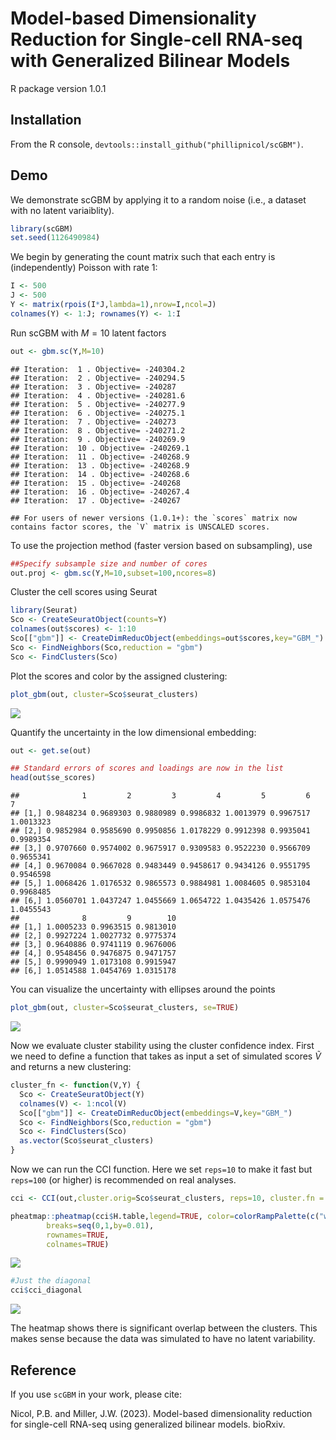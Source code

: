 Model-based Dimensionality Reduction for Single-cell RNA-seq with
Generalized Bilinear Models
================
R package version 1.0.1

## Installation

From the R console, `devtools::install_github("phillipnicol/scGBM")`.

## Demo

We demonstrate scGBM by applying it to a random noise (i.e., a dataset
with no latent variaiblity).

``` r
library(scGBM)
set.seed(1126490984)
```

We begin by generating the count matrix such that each entry is
(independently) Poisson with rate 1:

``` r
I <- 500
J <- 500
Y <- matrix(rpois(I*J,lambda=1),nrow=I,ncol=J)
colnames(Y) <- 1:J; rownames(Y) <- 1:I
```

Run scGBM with $M = 10$ latent factors

``` r
out <- gbm.sc(Y,M=10)
```

    ## Iteration:  1 . Objective= -240304.2 
    ## Iteration:  2 . Objective= -240294.5 
    ## Iteration:  3 . Objective= -240287 
    ## Iteration:  4 . Objective= -240281.6 
    ## Iteration:  5 . Objective= -240277.9 
    ## Iteration:  6 . Objective= -240275.1 
    ## Iteration:  7 . Objective= -240273 
    ## Iteration:  8 . Objective= -240271.2 
    ## Iteration:  9 . Objective= -240269.9 
    ## Iteration:  10 . Objective= -240269.1 
    ## Iteration:  11 . Objective= -240268.9 
    ## Iteration:  13 . Objective= -240268.9 
    ## Iteration:  14 . Objective= -240268.6 
    ## Iteration:  15 . Objective= -240268 
    ## Iteration:  16 . Objective= -240267.4 
    ## Iteration:  17 . Objective= -240267

    ## For users of newer versions (1.0.1+): the `scores` matrix now contains factor scores, the `V` matrix is UNSCALED scores.

To use the projection method (faster version based on subsampling), use

``` r
##Specify subsample size and number of cores
out.proj <- gbm.sc(Y,M=10,subset=100,ncores=8) 
```

Cluster the cell scores using Seurat

``` r
library(Seurat)
Sco <- CreateSeuratObject(counts=Y)
colnames(out$scores) <- 1:10
Sco[["gbm"]] <- CreateDimReducObject(embeddings=out$scores,key="GBM_")
Sco <- FindNeighbors(Sco,reduction = "gbm")
Sco <- FindClusters(Sco)
```

Plot the scores and color by the assigned clustering:

``` r
plot_gbm(out, cluster=Sco$seurat_clusters)
```

![](README_files/figure-gfm/unnamed-chunk-6-1.png)<!-- -->

Quantify the uncertainty in the low dimensional embedding:

``` r
out <- get.se(out)

## Standard errors of scores and loadings are now in the list
head(out$se_scores) 
```

    ##              1         2         3         4         5         6         7
    ## [1,] 0.9848234 0.9689303 0.9880989 0.9986832 1.0013979 0.9967517 1.0013323
    ## [2,] 0.9852984 0.9585690 0.9950856 1.0178229 0.9912398 0.9935041 0.9989354
    ## [3,] 0.9707660 0.9574002 0.9675917 0.9309583 0.9522230 0.9566709 0.9655341
    ## [4,] 0.9670084 0.9667028 0.9483449 0.9458617 0.9434126 0.9551795 0.9546598
    ## [5,] 1.0068426 1.0176532 0.9865573 0.9884981 1.0084605 0.9853104 0.9968485
    ## [6,] 1.0560701 1.0437247 1.0455669 1.0654722 1.0435426 1.0575476 1.0455543
    ##              8         9        10
    ## [1,] 1.0005233 0.9963515 0.9813010
    ## [2,] 0.9927224 1.0027732 0.9775374
    ## [3,] 0.9640886 0.9741119 0.9676006
    ## [4,] 0.9548456 0.9476875 0.9471757
    ## [5,] 0.9990949 1.0173108 0.9915947
    ## [6,] 1.0514588 1.0454769 1.0315178

You can visualize the uncertainty with ellipses around the points

``` r
plot_gbm(out, cluster=Sco$seurat_clusters, se=TRUE)
```

![](README_files/figure-gfm/unnamed-chunk-8-1.png)<!-- -->

Now we evaluate cluster stability using the cluster confidence index.
First we need to define a function that takes as input a set of
simulated scores $\tilde{V}$ and returns a new clustering:

``` r
cluster_fn <- function(V,Y) {
  Sco <- CreateSeuratObject(Y)
  colnames(V) <- 1:ncol(V)
  Sco[["gbm"]] <- CreateDimReducObject(embeddings=V,key="GBM_")
  Sco <- FindNeighbors(Sco,reduction = "gbm")
  Sco <- FindClusters(Sco)
  as.vector(Sco$seurat_clusters)
}
```

Now we can run the CCI function. Here we set `reps=10` to make it fast
but `reps=100` (or higher) is recommended on real analyses.

``` r
cci <- CCI(out,cluster.orig=Sco$seurat_clusters, reps=10, cluster.fn = cluster_fn, Y=Y)
```

``` r
pheatmap::pheatmap(cci$H.table,legend=TRUE, color=colorRampPalette(c("white","red"))(100),
        breaks=seq(0,1,by=0.01),
        rownames=TRUE,
        colnames=TRUE)
```

![](README_files/figure-gfm/unnamed-chunk-12-1.png)<!-- -->

``` r
#Just the diagonal
cci$cci_diagonal
```

![](README_files/figure-gfm/unnamed-chunk-12-2.png)<!-- -->

The heatmap shows there is significant overlap between the clusters.
This makes sense because the data was simulated to have no latent
variability.

## Reference

If you use `scGBM` in your work, please cite:

Nicol, P.B. and Miller, J.W. (2023). Model-based dimensionality
reduction for single-cell RNA-seq using generalized bilinear models.
bioRxiv.
